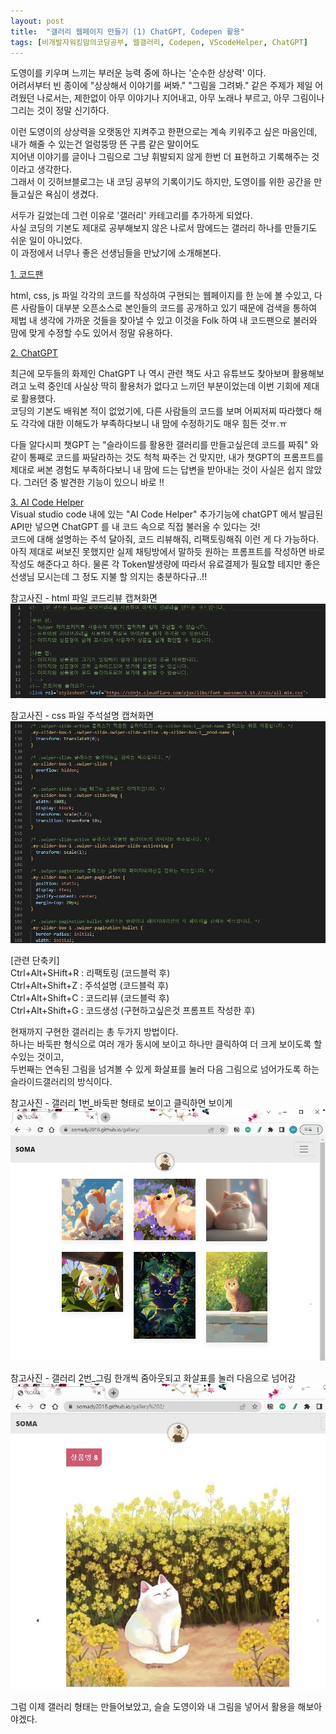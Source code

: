 ```yaml
---
layout: post
title:  "갤러리 웹페이지 만들기 (1) ChatGPT, Codepen 활용"
tags: [비개발자워킹맘의코딩공부, 웹갤러리, Codepen, VScodeHelper, ChatGPT]
---
```


도영이를 키우며 느끼는 부러운 능력 중에 하나는 '순수한 상상력' 이다.   
어려서부터 빈 종이에 "상상해서 이야기를 써봐." "그림을 그려봐." 같은 주제가 제일 어려웠던 나로서는, 
제한없이 아무 이야기나 지어내고, 아무 노래나 부르고, 아무 그림이나 그리는 것이 정말 신기하다.   

이런 도영이의 상상력을 오랫동안 지켜주고 한편으로는 계속 키워주고 싶은 마음인데, 
내가 해줄 수 있는건 얼렁뚱땅 뜬 구름 같은 말이어도<br> 
지어낸 이야기를 글이나 그림으로 그냥 휘발되지 않게 한번 더 표현하고 기록해주는 것이라고 생각한다. <br> 
그래서 이 깃허브블로그는 내 코딩 공부의 기록이기도 하지만, 도영이를 위한 공간을 만들고싶은 욕심이 생겼다. 

서두가 길었는데 그런 이유로 '갤러리' 카테고리를 추가하게 되었다.<br> 
사실 코딩의 기본도 제대로 공부해보지 않은 나로서 맘에드는 갤러리 하나를 만들기도 쉬운 일이 아니었다. <br>
이 과정에서 너무나 좋은 선생님들을 만났기에 소개해본다. <br>

[1. 코드팬](https://codepen.io/trending)

html, css, js 파일 각각의 코드를 작성하여 구현되는 웹페이지를 한 눈에 볼 수있고, 
다른 사람들이 대부분 오픈소스로 본인들의 코드를 공개하고 있기 때문에
검색을 통하여 제법 내 생각에 가까운 것들을 찾아낼 수 있고 
이것을 Folk 하여 내 코드팬으로 불러와 맘에 맞게 수정할 수도 있어서 정말 유용하다. 


[2. ChatGPT](https://chat.openai.com/)

최근에 모두들의 화제인 ChatGPT 
나 역시 관련 책도 사고 유튜브도 찾아보며 활용해보려고 노력 중인데 사실상 딱히 활용처가 없다고 느끼던 부분이었는데 이번 기회에 제대로 활용했다.  
코딩의 기본도 배워본 적이 없었기에, 다른 사람들의 코드를 보며 어찌저찌 따라했다 해도 각각에 대한 이해도가 부족하다보니 내 맘에 수정하기도 매우 힘든 것ㅠ.ㅠ 

다들 알다시피 챗GPT 는 
"슬라이드를 활용한 갤러리를 만들고싶은데 코드를 짜줘" 와 같이 통째로 코드를 짜달라하는 것도 척척 짜주는 건 맞지만, 
내가 챗GPT의 프롬프트를 제대로 써본 경험도 부족하다보니 내 맘에 드는 답변을 받아내는 것이 사실은 쉽지 않았다. 
그러던 중 발견한 기능이 있으니 바로 !!  

[3. AI Code Helper](https://aicodehelper.dev/)  
Visual studio code 내에 있는 "AI Code Helper" 추가기능에 chatGPT 에서 발급된 API만 넣으면 ChatGPT 를 내 코드 속으로 직접 불러올 수 있다는 것!  
코드에 대해 설명하는 주석 달아줘, 코드 리뷰해줘, 리팩토링해줘 이런 게 다 가능하다.    
아직 제대로 써보진 못했지만 실제 채팅방에서 말하듯 원하는 프롬프트를 작성하면 바로 작성도 해준다고 하다. 
물론 각 Token발생량에 따라서 유료결제가 필요할 테지만 좋은 선생님 모시는데 그 정도 지불 할 의지는 충분하다규..!!


참고사진 -  html 파일 코드리뷰 캡쳐화면
![html 파일 캡쳐](\assets\img\230414_helper_capture_1.JPG)

참고사진 -  css 파일 주석설명 캡쳐화면
![css 파일 캡쳐](\assets\img\230414_helper_capture_2.JPG)

[관련 단축키]<br>
Ctrl+Alt+SHift+R : 리팩토링 (코드블럭 후)  
Ctrl+Alt+Shift+Z : 주석설명 (코드블럭 후)  
Ctrl+Alt+Shift+C : 코드리뷰 (코드블럭 후)  
Ctrl+Alt+Shift+G : 코드생성 (구현하고싶은것 프롬프트 작성한 후)  


현재까지 구현한 갤러리는 총 두가지 방법이다. <br>
하나는 바둑판 형식으로 여러 개가 동시에 보이고 하나만 클릭하여 더 크게 보이도록 할 수있는 것이고, <br>
두번째는 연속된 그림을 넘겨볼 수 있게 화살표를 눌러 다음 그림으로 넘어가도록 하는 슬라이드갤러리의 방식이다. <br>

참고사진 - 갤러리 1번_바둑판 형태로 보이고 클릭하면 보이게
![갤러리1](\assets\img\230414_screenshot_3.JPG)  

참고사진 - 갤러리 2번_그림 한개씩 줌아웃되고 화살표를 눌러 다음으로 넘어감
![갤러리2](\assets\img\230414_screenshot_4.JPG) <br>


그럼 이제 갤러리 형태는 만들어보았고, 슬슬 도영이와 내 그림을 넣어서 활용을 해보아야겠다.  

